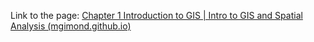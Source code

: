 Link to the page: [Chapter 1 Introduction to GIS | Intro to GIS and Spatial Analysis (mgimond.github.io)](https://mgimond.github.io/Spatial/introGIS.html)


